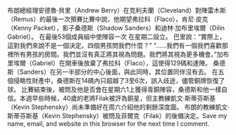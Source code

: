 布朗總經理安德魯·貝里（Andrew Berry）在克利夫蘭（Cleveland）對陣雷木斯（Remus）的最後一次預賽比賽中說，他期望弗拉科（Flaco），肯尼·皮克（Kenny Packet），影子桑德斯（Shadow Sanders）和迪林·加布里埃爾（Dilin Gabriel）。 在最後53個成員組中使陣容一次 在星期二設立。 巴里說：“實際上，這對我們來說不是一個決定。四個男孩問我們什麼？” “……我們有一個我們喜歡那裡所有男孩的房間。我們並沒有真正將其視為問題。我們將其視為更多機會。”加布里埃爾（Gabriel）在開車後放棄了弗拉科（Flaco），這使得129碼和達陣。 桑德斯（Sanders）在另一半部分的中心後面，與此同時，其位置同伴沒有去。 在五個侵略性財產中，桑德斯在14碼內只超越了3至6次，誤入歧途，儘管銅牌恢復了球。 比賽結束後，被問及他是否會在星期六1上獲得青銅陣容，桑德斯和他一樣自信。本週早些時候，40歲的老將Filak被評為銅星，但主教練凱文·斯蒂芬斯基（Kevin Stephensky）尚未準備好在周六介紹他的剩餘深度圖。 布朗的教練凱文·斯蒂芬斯基（Kevin Stephensky）被問及菲爾克（Filak）的後備決定。Save my name, email, and website in this browser for the next time I comment.